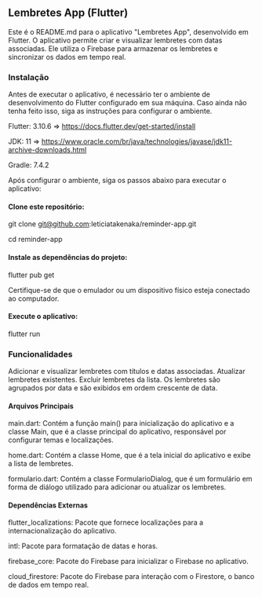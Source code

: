 ## Lembretes App (Flutter)
Este é o README.md para o aplicativo "Lembretes App", desenvolvido em Flutter. O aplicativo permite criar e visualizar lembretes com datas associadas. Ele utiliza o Firebase para armazenar os lembretes e sincronizar os dados em tempo real.

###  Instalação
Antes de executar o aplicativo, é necessário ter o ambiente de desenvolvimento do Flutter configurado em sua máquina. Caso ainda não tenha feito isso, siga as instruções para configurar o ambiente.

Flutter: 3.10.6 => https://docs.flutter.dev/get-started/install

JDK: 11 => https://www.oracle.com/br/java/technologies/javase/jdk11-archive-downloads.html

Gradle: 7.4.2

Após configurar o ambiente, siga os passos abaixo para executar o aplicativo:

#### Clone este repositório:

git clone git@github.com:leticiatakenaka/reminder-app.git

cd reminder-app

####  Instale as dependências do projeto:

flutter pub get

Certifique-se de que o emulador ou um dispositivo físico esteja conectado ao computador.

#### Execute o aplicativo:

flutter run

### Funcionalidades

Adicionar e visualizar lembretes com títulos e datas associadas.
Atualizar lembretes existentes.
Excluir lembretes da lista.
Os lembretes são agrupados por data e são exibidos em ordem crescente de data.
#### Arquivos Principais

main.dart: Contém a função main() para inicialização do aplicativo e a classe Main, que é a classe principal do aplicativo, responsável por configurar temas e localizações.

home.dart: Contém a classe Home, que é a tela inicial do aplicativo e exibe a lista de lembretes.

formulario.dart: Contém a classe FormularioDialog, que é um formulário em forma de diálogo utilizado para adicionar ou atualizar os lembretes.

#### Dependências Externas

flutter_localizations: Pacote que fornece localizações para a internacionalização do aplicativo.

intl: Pacote para formatação de datas e horas.

firebase_core: Pacote do Firebase para inicializar o Firebase no aplicativo.

cloud_firestore: Pacote do Firebase para interação com o Firestore, o banco de dados em tempo real.